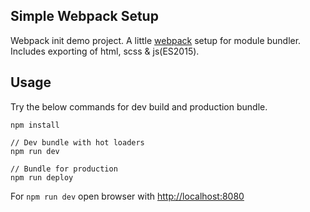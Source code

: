 ## Simple Webpack Setup

Webpack init demo project. A little [webpack][1] setup for module bundler. Includes exporting of html, scss & js(ES2015).


## Usage

Try the below commands for dev build and production bundle.

```shell
npm install

// Dev bundle with hot loaders
npm run dev

// Bundle for production
npm run deploy
```

For `npm run dev` open browser with [http://localhost:8080][2]


[1]: https://webpack.github.io/
[2]: http://localhost:8080